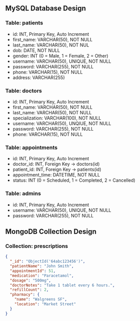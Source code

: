 ## MySQL Database Design

### Table: patients
- id: INT, Primary Key, Auto Increment
- first_name: VARCHAR(50), NOT NULL
- last_name: VARCHAR(50), NOT NUL
- dob: DATE, NOT NULL
- gender: INT (0 = Male, 1 = Female, 2 = Other)
- username: VARCHAR(50), UNIQUE, NOT NULL
- password: VARCHAR(255), NOT NULL
- phone: VARCHAR(15), NOT NULL
- address: VARCHAR(255)

### Table: doctors
- id: INT, Primary Key, Auto Increment
- first_name: VARCHAR(50), NOT NULL
- last_name: VARCHAR(50), NOT NULL
- specialization: VARCHAR(100), NOT NULL
- username: VARCHAR(50), UNQIUE, NOT NULL
- password: VARCHAR(255), NOT NULL
- phone: VARCHAR(15), NOT NULL

### Table: appointments
- id: INT, Primary Key, Auto Increment
- doctor_id: INT, Foreign Key → doctors(id)
- patient_id: INT, Foreign Key → patients(id)
- appointment_time: DATETIME, NOT NULL
- status: INT (0 = Scheduled, 1 = Completed, 2 = Cancelled)

### Table: admins
- id: INT, Primary Key, Auto Increment
- username: VARCHAR(50), UNIQUE, NOT NULL
- password: VARCHAR(255), NOT NULL

## MongoDB Collection Design

### Collection: prescriptions
```json
{
  "_id": "ObjectId('64abc123456')",
  "patientName": "John Smith",
  "appointmentId": 51,
  "medication": "Paracetamol",
  "dosage": "500mg",
  "doctorNotes": "Take 1 tablet every 6 hours.",
  "refillCount": 2,
  "pharmacy": {
    "name": "Walgreens SF",
    "location": "Market Street"
  }
}
